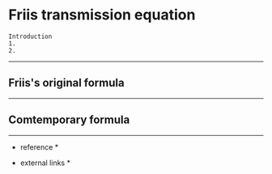 # Friis transmission equation

```
Introduction
1. 
2. 
```
---
## Friis's original formula

---
## Comtemporary formula

---
* reference
    * 

* external links
    * 